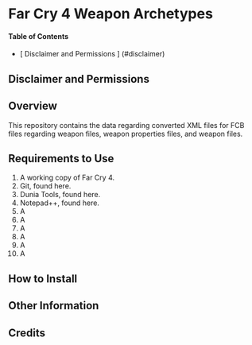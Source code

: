 <a name="top"></a>
#	Far Cry 4 Weapon Archetypes

####	Table of Contents
- [ Disclaimer and Permissions ] (#disclaimer)
<!-- - [Overview] (#overview "Go to 'Overview'")"Go to 'Disclaimer and Permissions'"
- [Requirements to Use] (#requirements "Go to 'Requirements to Use'")
- [How to Install] (#installation "Go to 'How to Install'")
- [Other Information] (#otherinfo "Other Information'")
- [Credits] (#credits "Go to 'Credits'") -->

<a name="disclaimer"></a>
##	Disclaimer and Permissions

<a name="overview"></a>
##	Overview
This repository contains the data regarding converted XML files for FCB files regarding weapon files, weapon properties files, and weapon files.

<a name="requirements"></a>
##	Requirements to Use
1. A working copy of Far Cry 4.
1. Git, found here.
1. Dunia Tools, found here.
1. Notepad++, found here.
1. A
1. A
1. A
1. A
1. A
1. A

<a name="installation"></a>
##	How to Install

<a name="otherinfo"></a>
##	Other Information

<a name="credits"></a>
##	Credits
